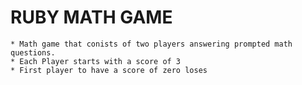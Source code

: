 RUBY MATH GAME
==============

```
* Math game that conists of two players answering prompted math questions.
* Each Player starts with a score of 3
* First player to have a score of zero loses
```